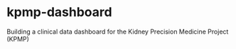 # kpmp-dashboard
Building a clinical data dashboard for the Kidney Precision Medicine Project (KPMP)
